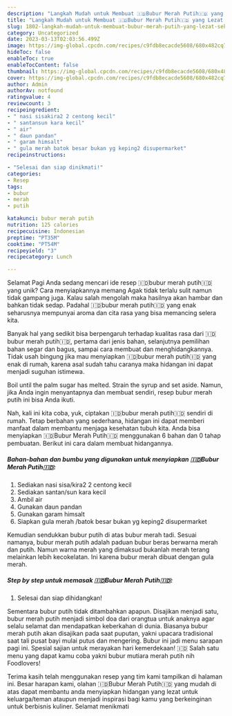 ```yaml
---
description: "Langkah Mudah untuk Membuat 🇮🇩Bubur Merah Putih🇮🇩 yang Lezat Sekali, Enak"
title: "Langkah Mudah untuk Membuat 🇮🇩Bubur Merah Putih🇮🇩 yang Lezat Sekali, Enak"
slug: 1802-langkah-mudah-untuk-membuat-bubur-merah-putih-yang-lezat-sekali-enak
category: Uncategorized
date: 2023-03-13T02:03:56.499Z
image: https://img-global.cpcdn.com/recipes/c9fdb8ecacde5608/680x482cq70/bubur-merah-putih-foto-resep-utama.jpg
hideToc: false
enableToc: true
enableTocContent: false
thumbnail: https://img-global.cpcdn.com/recipes/c9fdb8ecacde5608/680x482cq70/bubur-merah-putih-foto-resep-utama.jpg
cover: https://img-global.cpcdn.com/recipes/c9fdb8ecacde5608/680x482cq70/bubur-merah-putih-foto-resep-utama.jpg
author: Admin
authorAv: notfound
ratingvalue: 4
reviewcount: 3
recipeingredient:
- " nasi sisakira2 2 centong kecil"
- " santansun kara kecil"
- " air"
- " daun pandan"
- " garam himsalt"
- " gula merah batok besar bukan yg keping2 disupermarket"
recipeinstructions:

- "Selesai dan siap dinikmati!"
categories:
- Resep
tags:
- bubur
- merah
- putih

katakunci: bubur merah putih 
nutrition: 125 calories
recipecuisine: Indonesian
preptime: "PT35M"
cooktime: "PT54M"
recipeyield: "3"
recipecategory: Lunch

---
```



Selamat Pagi Anda sedang mencari ide resep 🇮🇩bubur merah putih🇮🇩 yang unik? Cara menyiapkannya memang Agak tidak terlalu sulit namun tidak gampang juga. Kalau salah mengolah maka hasilnya akan hambar dan bahkan tidak sedap. Padahal 🇮🇩bubur merah putih🇮🇩 yang enak seharusnya mempunyai aroma dan cita rasa yang bisa memancing selera kita.


Banyak hal yang sedikit bisa berpengaruh terhadap kualitas rasa dari 🇮🇩bubur merah putih🇮🇩, pertama dari jenis bahan, selanjutnya pemilihan bahan segar dan bagus, sampai cara membuat dan menghidangkannya. Tidak usah bingung jika mau menyiapkan 🇮🇩bubur merah putih🇮🇩 yang enak di rumah, karena asal sudah tahu caranya maka hidangan ini dapat menjadi suguhan istimewa.

Boil until the palm sugar has melted. Strain the syrup and set aside. Namun, jika Anda ingin menyantapnya dan membuat sendiri, resep bubur merah putih ini bisa Anda ikuti.


Nah, kali ini kita coba, yuk, ciptakan 🇮🇩bubur merah putih🇮🇩 sendiri di rumah. Tetap berbahan yang sederhana, hidangan ini dapat memberi manfaat dalam membantu menjaga kesehatan tubuh kita. Anda bisa menyiapkan 🇮🇩Bubur Merah Putih🇮🇩 menggunakan 6 bahan dan 0 tahap pembuatan. Berikut ini cara dalam membuat hidangannya.

<!--inarticleads1-->

##### Bahan-bahan dan bumbu yang digunakan untuk menyiapkan 🇮🇩Bubur Merah Putih🇮🇩:

1. Sediakan  nasi sisa/kira2 2 centong kecil
1. Sediakan  santan/sun kara kecil
1. Ambil  air
1. Gunakan  daun pandan
1. Gunakan  garam himsalt
1. Siapkan  gula merah /batok besar bukan yg keping2 disupermarket


Kemudian sendukkan bubur putih di atas bubur merah tadi. Sesuai namanya, bubur merah putih adalah paduan bubur beras berwarna merah dan putih. Namun warna merah yang dimaksud bukanlah merah terang melainkan lebih kecokelatan. Ini karena bubur merah dibuat dengan gula merah. 

<!--inarticleads2-->

##### Step by step untuk memasak 🇮🇩Bubur Merah Putih🇮🇩:


1. Selesai dan siap dihidangkan!

Sementara bubur putih tidak ditambahkan apapun. Disajikan menjadi satu, bubur merah putih menjadi simbol doa dari orangtua untuk anaknya agar selalu selamat dan mendapatkan keberkahan di dunia. Biasanya bubur merah putih akan disajikan pada saat puputan, yakni upacara tradisional saat tali pusat bayi mulai putus dan mengering. Bubur ini jadi menu sarapan pagi ini. Spesial sajian untuk merayakan hari kemerdekaan! 🇮🇩 Salah satu menu yang dapat kamu coba yakni bubur mutiara merah putih nih Foodlovers! 

Terima kasih telah menggunakan resep yang tim kami tampilkan di halaman ini. Besar harapan kami, olahan 🇮🇩Bubur Merah Putih🇮🇩 yang mudah di atas dapat membantu anda menyiapkan hidangan yang lezat untuk keluarga/teman ataupun menjadi inspirasi bagi kamu yang berkeinginan untuk berbisnis kuliner. Selamat menikmati
